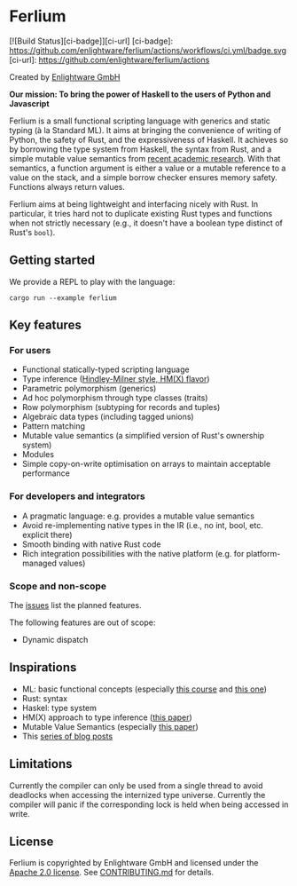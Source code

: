 # Ferlium

[![Build Status][ci-badge]][ci-url]
[ci-badge]: https://github.com/enlightware/ferlium/actions/workflows/ci.yml/badge.svg
[ci-url]: https://github.com/enlightware/ferlium/actions

Created by [Enlightware GmbH](https://enlightware.ch)

**Our mission: To bring the power of Haskell to the users of Python and Javascript**

Ferlium is a small functional scripting language with generics and static typing (à la Standard ML).
It aims at bringing the convenience of writing of Python, the safety of Rust, and the expressiveness of Haskell.
It achieves so by borrowing the type system from Haskell, the syntax from Rust, and a simple mutable value semantics from [recent academic research](https://www.jot.fm/issues/issue_2022_02/article2.pdf).
With that semantics, a function argument is either a value or a mutable reference to a value on the stack, and a simple borrow checker ensures memory safety.
Functions always return values.

Ferlium aims at being lightweight and interfacing nicely with Rust.
In particular, it tries hard not to duplicate existing Rust types and functions when not strictly necessary (e.g., it doesn't have a boolean type distinct of Rust's `bool`).


## Getting started

We provide a REPL to play with the language:
```
cargo run --example ferlium
```

## Key features

### For users

* Functional statically-typed scripting language
* Type inference ([Hindley-Milner style, HM(X) flavor](https://www.researchgate.net/profile/Martin-Sulzmann/publication/220346751_Type_Inference_with_Constrained_Types/links/5ab00c0b0f7e9b4897c1d25b/Type-Inference-with-Constrained-Types.pdf))
* Parametric polymorphism (generics)
* Ad hoc polymorphism through type classes (traits)
* Row polymorphism (subtyping for records and tuples)
* Algebraic data types (including tagged unions)
* Pattern matching
* Mutable value semantics (a simplified version of Rust's ownership system)
* Modules
* Simple copy-on-write optimisation on arrays to maintain acceptable performance

### For developers and integrators

* A pragmatic language: e.g. provides a mutable value semantics
* Avoid re-implementing native types in the IR (i.e., no int, bool, etc. explicit there)
* Smooth binding with native Rust code
* Rich integration possibilities with the native platform (e.g. for platform-managed values)

### Scope and non-scope

The [issues](https://github.com/enlightware/ferlium/issues?q=is%3Aissue+is%3Aopen+label%3Aenhancement) list the planned features.

The following features are out of scope:
* Dynamic dispatch

## Inspirations

* ML: basic functional concepts (especially [this course](https://pauillac.inria.fr/~remy/mpri/) and [this one](https://cs3110.github.io/textbook/chapters/interp/inference.html))
* Rust: syntax
* Haskel: type system
* HM(X) approach to type inference ([this paper](https://www.researchgate.net/profile/Martin-Sulzmann/publication/220346751_Type_Inference_with_Constrained_Types/links/5ab00c0b0f7e9b4897c1d25b/Type-Inference-with-Constrained-Types.pdf))
* Mutable Value Semantics (especially [this paper](https://www.jot.fm/issues/issue_2022_02/article2.pdf))
* This [series of blog posts](https://thunderseethe.dev/posts/type-inference/)

## Limitations

Currently the compiler can only be used from a single thread to avoid deadlocks when accessing the internized type universe.
Currently the compiler will panic if the corresponding lock is held when being accessed in write.

## License

Ferlium is copyrighted by Enlightware GmbH and licensed under the [Apache 2.0 license](LICENSE).
See [CONTRIBUTING.md](CONTRIBUTING.md) for details.